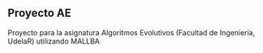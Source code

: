 ## Proyecto AE
Proyecto para la asignatura Algoritmos Evolutivos (Facultad de Ingeniería, UdelaR) utilizando MALLBA
